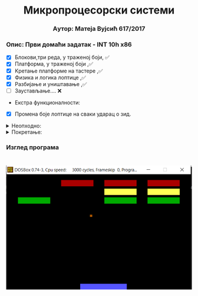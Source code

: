 <h1 align=center>Микропроцесорски системи</h1>
<h3 align="center"> Aутор: Матеја Вујсић 617/2017</h3>

### Oпис: Први домаћи задатак - INT 10h x86
<div align="left" markdown="1">

- [x] Блокови,три реда, у траженој боји,  ✅
- [x] Платформа, у траженој боји ,✅
- [x] Kретање платформе на тастере ,✅
- [x] Физика и логика лоптице ,✅
- [x] Разбијање и уништавање ,✅
- [ ] Заустављање.... ❌  
- Екстра функционалности:
- [x] Промена боје лоптице на сваки ударац о зид.

</div>
<details>
<summary>Неопходно:</summary>
<ul>
<li>DosBox - x86 емулатор за ОС који нативно не покрећу DOS програме. https://www.dosbox.com/ </li>
<li>Masm/Tasm -DOS компајлери за assembly програме.</li>
<li>Link -програм за претварање .оbj у .еxe</li>
</ul>
</details>

<details><summary>Покретање:</summary>
<div markodown="1">
  
- **сместити .аsm фајл репоа у фолдер са изнад наведеним (2) (3).**
- **покренути DosBox** 
- **секвенцијално покренути следеће наредбе**
``` bat
mount c: <путања_до_фолдера>
c:
masm /a <име>.ASM
link <име>.OBJ
<ime>.EXE
```
</div>
</details>

### Изглед програма
<div align="center">
<h1 align="center"><img src="https://github.com/mVujsic/mv-mips-2020/blob/master/snaps/gameplay.png" alt="Gameplay" /></h1>
</div>


